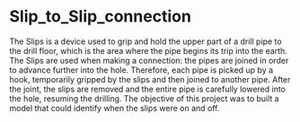 # Slip_to_Slip_connection

The Slips is a device used to grip and hold the upper part of a drill pipe to the drill floor, which is
the area where the pipe begins its trip into the earth. The Slips are used when making a
connection: the pipes are joined in order to advance further into the hole. Therefore, each pipe
is picked up by a hook, temporarily gripped by the slips and then joined to another pipe. After
the joint, the slips are removed and the entire pipe is carefully lowered into the hole, resuming
the drilling. The objective of this project was to built a model that could identify when the slips were on and off.
